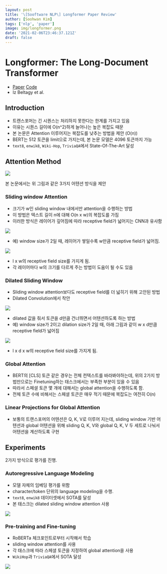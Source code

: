 ```yaml
---
layout: post
title: '\[Sooftware NLP\] Longformer Paper Review'
author: [Soohwan Kim]
tags: ['nlp', 'paper']
image: img/longformer.png
date: '2021-02-06T23:46:37.121Z'
draft: false
---
```


# Longformer: The Long-Document Transformer

- [Paper](https://arxiv.org/abs/2004.05150) [Code](https://github.com/allenai/longformer)
- Iz Beltagy et al.

## Introduction

- 트랜스포머는 긴 시퀀스는 처리하지 못한다는 한계를 가지고 있음
- 이유는 시퀀스 길이에 O(n^2)하게 늘어나는 높은 복잡도 때문
- 본 논문은 Attention 이루어지는 복잡도를 낮추는 방법을 제안 (O(n))
- BERT는 512 토큰을 limit으로 가지는데, 본 논문 모델은 4096 토큰까지 가능
- `text8`, `enwik8`, `Wiki-Hop`, `TriviaQA`에서 State-Of-The-Art 달성

## Attention Method

<img src="https://haebinshin.github.io/public/img/longformer/figure2.png">  
  
본 논문에서는 위 그림과 같은 3가지 어텐션 방식을 제안

### Sliding window Attention

- 크기가 w인 sliding window 내에서만 attention을 수행하는 방법
- 이 방법은 텍스트 길이 n에 대해 O(n x w)의 복잡도를 가짐
- 이러한 방식은 레이어가 깊어짐에 따라 receptive field가 넓어지는 CNN과 유사함
  
<img src="https://haebinshin.github.io/public/img/longformer/receptive_field.png">  
  
- 예) window size가 2일 때, 레이어가 쌓일수록 w만큼 receptive field가 넓어짐.
  
<img src="https://haebinshin.github.io/public/img/longformer/text_sliding_window_receptive_field.jpg">
  
- l x w의 receptive field size를 가지게 됨.
- 각 레이어마다 w의 크기를 다르게 주는 방법이 도움이 될 수도 있음

### Dilated Sliding Window
  
- Sliding window attention보다도 receptive field를 더 넓히기 위해 고안된 방법
- Dilated Convolution에서 착안  
  
<img src="https://haebinshin.github.io/public/img/longformer/dilation_convolution.gif">  
  
- dilated 값을 줘서 토큰을 d만큼 건너뛰면서 어텐션하도록 하는 방법
- 예) window size가 2이고 dilation size가 2일 때, 아래 그림과 같이 w x d만큼 receptive field가 넓어짐

<img src="https://haebinshin.github.io/public/img/longformer/text_dilated_sliding_window_receptive_field.jpg">

- l x d x w의 receptive field size를 가지게 됨.
  
### Global Attention

- BERT의 \[CLS] 토큰 같은 경우는 전체 컨텍스트를 바라봐야하는데, 위의 2가지 방법만으로는 Finetuning하는 태스크에서는 부족한 부분이 있을 수 있음
- 따라서 스페셜 토큰 몇 개에 대해서는 global attention을 수행하도록 함.
- 전체 토큰 수에 비해서는 스페셜 토큰은 매우 적기 때문에 복잡도는 여전히 O(n)
  
### Linear Projections for Global Attention
  
- 보통의 트랜스포머의 어텐션은 Q, K, V로 이루어 지는데, sliding window 기반 어텐션과 global 어텐션을 위해 sliding Q, K, V와 global Q, K, V 두 세트로 나눠서 어텐션을 계산하도록 구현
  
## Experiments
  
2가지 방식으로 평가를 진행.  
  
### Autoregressive Language Modeling
  
- 모델 자체의 임베딩 평가를 위함
- character/token 단위의 language modeling을 수행.  
- `text8`, `enwik8` 데이터셋에서 SOTA를 달성
- 본 태스크는 dilated sliding window attention 사용

<img src="https://haebinshin.github.io/public/img/longformer/table_2_3.png">
  
### Pre-training and Fine-tuning
  
- RoBERTa 체크포인트로부터 시작해서 학습
- sliding window attention를 사용
- 각 태스크에 따라 스페셜 토큰을 지정하여 global attention을 사용
- `WikiHop`과 `TriviaQA`에서 SOTA 달성
  
<img src="https://haebinshin.github.io/public/img/longformer/table8.png">
